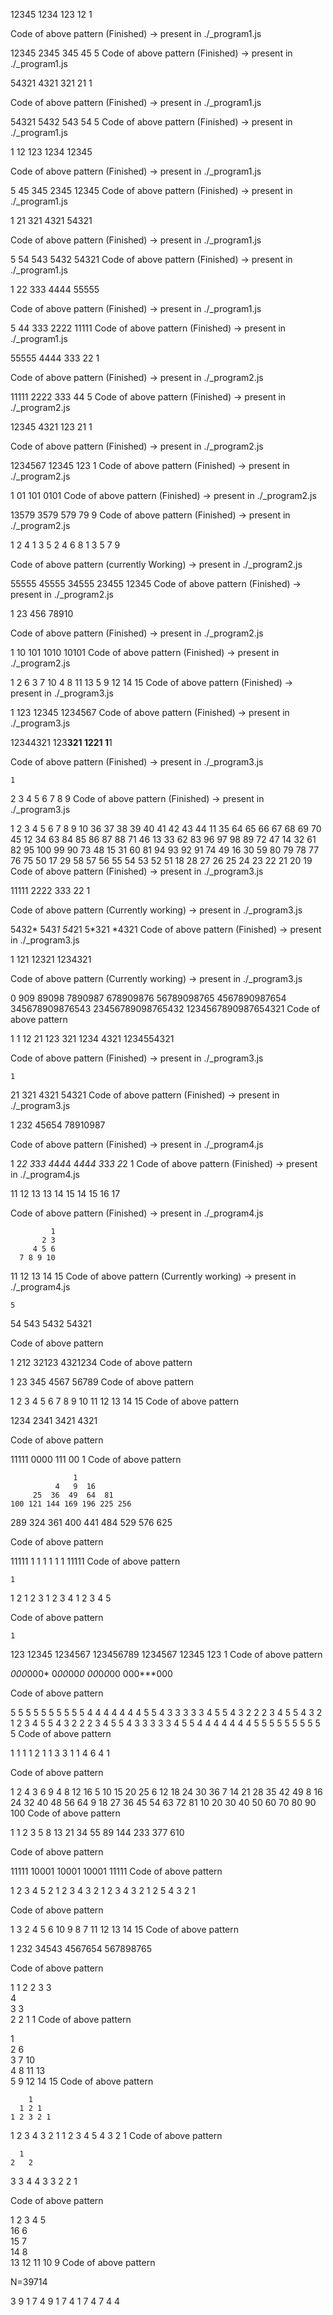 
12345
1234
123
12
1

Code of above pattern (Finished) -> present in ./_program1.js


12345
2345
345
45
5
Code of above pattern (Finished) -> present in ./_program1.js


54321
4321
321
21
1

Code of above pattern (Finished) -> present in ./_program1.js

54321
5432
543
54
5
Code of above pattern (Finished) -> present in ./_program1.js




1
12
123
1234
12345

Code of above pattern (Finished) -> present in ./_program1.js

5
45
345
2345
12345
Code of above pattern (Finished) -> present in ./_program1.js


1
21
321
4321
54321

Code of above pattern (Finished) -> present in ./_program1.js

5
54
543
5432
54321
Code of above pattern (Finished) -> present in ./_program1.js


1
22
333
4444
55555

Code of above pattern (Finished) -> present in ./_program1.js

5
44
333
2222
11111
Code of above pattern (Finished) -> present in ./_program1.js


55555
4444
333
22
1

Code of above pattern (Finished) -> present in ./_program2.js

11111
2222
333
44
5
Code of above pattern (Finished) -> present in ./_program2.js


12345
4321
123
21
1

Code of above pattern (Finished) -> present in ./_program2.js

1234567
12345
123
1
Code of above pattern (Finished) -> present in ./_program2.js


1
01
101
0101
Code of above pattern (Finished) -> present in ./_program2.js


13579
3579
579
79
9
Code of above pattern (Finished) -> present in ./_program2.js


1
2 4
1 3 5
2 4 6 8
1 3 5 7 9

Code of above pattern (currently Working) -> present in ./_program2.js

55555
45555
34555
23455
12345
Code of above pattern (Finished) -> present in ./_program2.js


1
23
456
78910

Code of above pattern (Finished) -> present in ./_program2.js

1
10
101
1010
10101
Code of above pattern (Finished) -> present in ./_program2.js


1 
2 6 
3 7 10 
4 8 11 13 
5 9 12 14 15
Code of above pattern (Finished) -> present in ./_program3.js


1
123
12345
1234567
Code of above pattern (Finished) -> present in ./_program3.js



12344321
123**321
12****21
1******1

Code of above pattern (Finished) -> present in ./_program3.js

    1
  2 3 4
5 6 7 8 9
Code of above pattern (Finished) -> present in ./_program3.js


1   2   3   4   5   6   7   8   9   10
36  37  38  39  40  41  42  43  44  11
35  64  65  66  67  68  69  70  45  12
34  63  84  85  86  87  88  71  46  13
33  62  83  96  97  98  89  72  47  14
32  61  82  95  100 99  90  73  48  15
31  60  81  94  93  92  91  74  49  16
30  59  80  79  78  77  76  75  50  17
29  58  57  56  55  54  53  52  51  18
28  27  26  25  24  23  22  21  20  19
Code of above pattern (Finished) -> present in ./_program3.js


11111
2222
333
22
1

Code of above pattern (Currently working) -> present in ./_program3.js

5432*
543*1
54*21
5*321
*4321
Code of above pattern (Finished) -> present in ./_program3.js


1
121
12321
1234321

Code of above pattern (Currently working) -> present in ./_program3.js

0 
909 
89098 
7890987 
678909876 
56789098765 
4567890987654 
345678909876543 
23456789098765432 
1234567890987654321 
Code of above pattern


1        1
12      21
123    321
1234  4321
1234554321

Code of above pattern (Finished) -> present in ./_program3.js

    1
   21
  321
 4321
54321 
Code of above pattern (Finished) -> present in ./_program3.js

1
232
45654
78910987

Code of above pattern (Finished) -> present in ./_program4.js

1
2*2
3*3*3
4*4*4*4
4*4*4*4
3*3*3
2*2
1
Code of above pattern (Finished) -> present in ./_program4.js



11
12 13
13 14 15
14 15 16 17

Code of above pattern (Finished) -> present in ./_program4.js


             1
           2 3
         4 5 6
      7 8 9 10
11 12 13 14 15
Code of above pattern (Currently working) -> present in ./_program4.js


    5
   54
  543
 5432
54321

Code of above pattern

1
212
32123
4321234
Code of above pattern


1
23
345
4567
56789
Code of above pattern


  1  2  3  4  5
  6  7  8  9
 10 11 12
 13 14
 15
Code of above pattern

1234
2341
3421
4321

Code of above pattern


11111
0000
111
00
1
Code of above pattern




                  1  
              4   9  16 
         25  36  49  64  81 
    100 121 144 169 196 225 256 
289 324 361 400 441 484 529 576 625

Code of above pattern

11111
1   1
1   1
1   1
11111 
Code of above pattern




    1 
   1 2 
  1 2 3 
 1 2 3 4 
1 2 3 4 5

Code of above pattern

    1
   123
  12345
 1234567
123456789
 1234567
  12345
   123
    1
Code of above pattern


*000*000*
0*00*00*0
00*0*0*00
000***000

Code of above pattern

5 5 5 5 5 5 5 5 5 
5 4 4 4 4 4 4 4 5 
5 4 3 3 3 3 3 4 5 
5 4 3 2 2 2 3 4 5 
5 4 3 2 1 2 3 4 5 
5 4 3 2 2 2 3 4 5 
5 4 3 3 3 3 3 4 5 
5 4 4 4 4 4 4 4 5 
5 5 5 5 5 5 5 5 5
Code of above pattern



1
1 1
1 2 1
1 3 3 1 
1 4 6 4 1

Code of above pattern

1
2 4
3 6 9
4 8 12 16
5 10 15 20 25
6 12 18 24 30 36
7 14 21 28 35 42 49
8 16 24 32 40 48 56 64
9 18 27 36 45 54 63 72 81
10 20 30 40 50 60 70 80 90 100
Code of above pattern


1 
1 2 
3 5 8 
13 21 34 55 
89 144 233 377 610

Code of above pattern

11111
10001
10001
10001
11111
Code of above pattern



1 2 3 4 5 
2 1 2 3 4 
3 2 1 2 3 
4 3 2 1 2 
5 4 3 2 1 

Code of above pattern

1
3 2
4 5 6
10 9 8 7
11 12 13 14 15
Code of above pattern


1
232
34543
4567654
567898765 

Code of above pattern


1     1
 2   2 
  3 3  
   4   
  3 3  
 2   2 
1     1
Code of above pattern


1     
2 6    
3 7 10   
4 8 11 13  
5 9 12 14 15 
Code of above pattern


        1       
      1 2 1     
    1 2 3 2 1   
  1 2 3 4 3 2 1 
1 2 3 4 5 4 3 2 1
Code of above pattern


      1
    2   2
  3       3
4           4
  3       3
    2   2
      1

Code of above pattern

1  2  3  4  5  
16          6  
15          7  
14          8  
13 12 11 10 9 
Code of above pattern


N=39714

3 9 1 7 4
9 1 7 4
1 7 4
7 4
4

